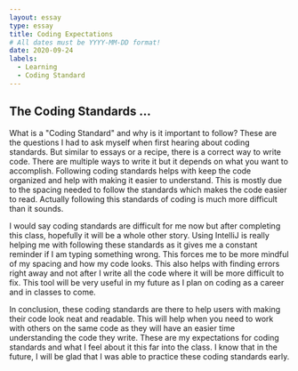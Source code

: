 ```yaml
---
layout: essay
type: essay
title: Coding Expectations
# All dates must be YYYY-MM-DD format!
date: 2020-09-24
labels:
  - Learning
  - Coding Standard
---
```


## The Coding Standards ...

What is a "Coding Standard" and why is it important to follow? These are the questions I had to ask myself when first hearing about coding standards. But similar to essays or a recipe, there is a correct way to write code. There are multiple ways to write it but it depends on what you want to accomplish. Following coding standards helps with keep the code organized and help with making it easier to understand. This is mostly due to the spacing needed to follow the standards which makes the code easier to read. Actually following this standards of coding is much more difficult than it sounds.

I would say coding standards are difficult for me now but after completing this class, hopefully it will be a whole other story. Using IntelliJ is really helping me with following these standards as it gives me a constant reminder if I am typing something wrong. This forces me to be more mindful of my spacing and how my code looks. This also helps with finding errors right away and not after I write all the code where it will be more difficult to fix. This tool will be very useful in my future as I plan on coding as a career and in classes to come.

In conclusion, these coding standards are there to help users with making their code look neat and readable. This will help when you need to work with others on the same code as they will have an easier time understanding the code they write. These are my expectations for coding standards and what I feel about it this far into the class. I know that in the future, I will be glad that I was able to practice these coding standards early.
